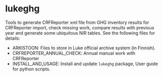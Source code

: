 # lukeghg
Tools to generate CRFReporter xml file from GHG inventory results for CRFReporter import, check missing work, compare results with previous year and generate some ubiquitous NIR tables. See the following files for details:

+ ARKISTOON: Files to store in Luke official archive system (in Finnish).
+ CRFREPORTER_ANNUAL_CHECK: Annual manual work with CRFReporter
+ INSTALL_AND_USAGE: Install and update `lukeghg` package, User guide for python scripts.
